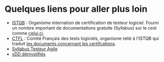 # Quelques liens pour aller plus loin

* [ISTQB](https://www.istqb.org) : Organisme internation de certification de testeur logiciel. Fourni un nombre important de documentations gratuite (Syllabus) sur le cest comme [celui ci](https://www.istqb.org/downloads/send/51-ctfl2018/208-ctfl-2018-syllabus.html).
* [CTFL](http://www.cftl.fr/) : Comité Français des tests logiciels, organisme relié à l'ISTQB  qui traduit [les documents concernant les certifcations](http://www.cftl.fr/tests-logiciels/documents-associes-certifications/).
* [Syllabus Testeur Agile](http://www.cftl.fr/wp-content/uploads/2016/09/FND-Agile-Syllabus_GA_Candidate_FR-1-2.pdf)
* [xDD démystifiés](http://www.cftl.fr/wp-content/uploads/2018/04/JFTL-2018-Gratter-D%C3%A9d%C3%A9-ou-les-xDD-d%C3%A9mystifi%C3%A9s.pdf)